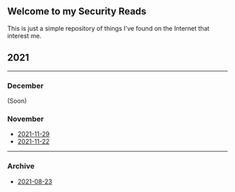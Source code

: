 ## Welcome to my Security Reads

This is just a simple repository of things I've found on the Internet that
interest me.



## 2021
----

### December

 (Soon)

### November

 * [2021-11-29](2021-11-29.md)
 * [2021-11-22](2021-11-22.md)



----
### Archive

 * [2021-08-23](2021-08-23.md)
